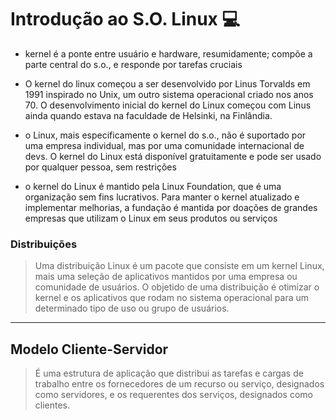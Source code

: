 # Introdução ao S.O. Linux :computer:

* kernel é a ponte entre usuário e hardware, resumidamente; compõe a parte central do s.o., e responde por tarefas cruciais

* O kernel do linux começou a ser desenvolvido por Linus Torvalds em 1991 inspirado no Unix, um outro sistema operacional criado nos anos 70. O desenvolvimento inicial do kernel do Linux começou com Linus ainda quando estava na faculdade de Helsinki, na Finlândia.

* o Linux, mais especificamente o kernel do s.o., não é suportado por uma empresa individual, mas por uma comunidade internacional de devs. O kernel do Linux está disponível gratuitamente e pode ser usado por qualquer pessoa, sem restrições

* o kernel do Linux é mantido pela Linux Foundation, que é uma organização sem fins lucrativos. Para manter o kernel atualizado e implementar melhorias, a fundação é mantida por doações de grandes empresas que utilizam o Linux em seus produtos ou serviços

### Distribuições

> Uma distribuição Linux é um pacote que consiste em um kernel Linux, mais uma seleção de aplicativos mantidos por uma empresa ou comunidade de usuários. O objetido de uma distribuição é otimizar o kernel e os aplicativos que rodam no sistema operacional para um determinado tipo de uso ou grupo de usuários.

---

## Modelo Cliente-Servidor

> É uma estrutura de aplicação que distribui as tarefas e cargas de trabalho entre os fornecedores de um recurso ou serviço, designados como servidores, e os requerentes dos serviços, designados como clientes.




